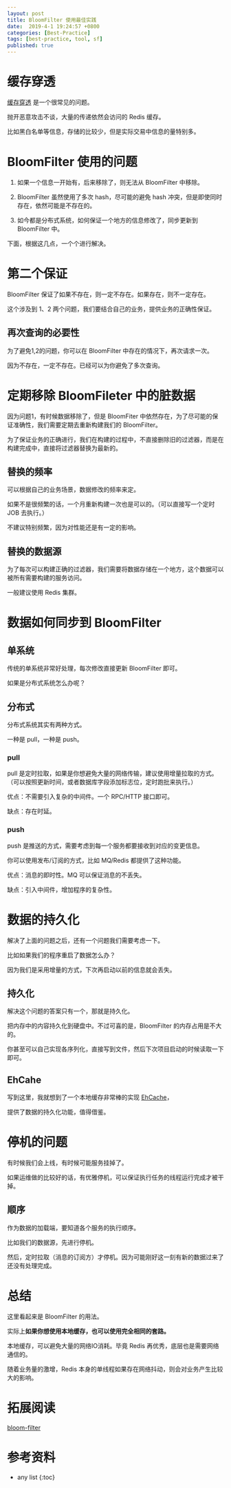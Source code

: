 ```yaml
---
layout: post
title: BloomFilter 使用最佳实践
date:  2019-4-1 19:24:57 +0800
categories: [Best-Practice]
tags: [best-practice, tool, sf]
published: true
---
```


# 缓存穿透

[缓存穿透](https://houbb.github.io/2018/08/31/cache-01-talk#%E7%BC%93%E5%AD%98%E7%A9%BF%E9%80%8F) 是一个很常见的问题。

抛开恶意攻击不谈，大量的传递依然会访问的 Redis 缓存。

比如黑白名单等信息，存储的比较少，但是实际交易中信息的量特别多。

# BloomFilter 使用的问题

1. 如果一个信息一开始有，后来移除了，则无法从 BloomFilter 中移除。

2. BloomFilter 虽然使用了多次 hash，尽可能的避免 hash 冲突，但是即使同时存在，依然可能是不存在的。

3. 如今都是分布式系统，如何保证一个地方的信息修改了，同步更新到 BloomFilter 中。

下面，根据这几点，一个个进行解决。

# 第二个保证

BloomFilter 保证了如果不存在，则一定不存在。如果存在，则不一定存在。

这个涉及到 1、2 两个问题，我们要结合自己的业务，提供业务的正确性保证。

## 再次查询的必要性

为了避免1,2的问题，你可以在 BloomFilter 中存在的情况下，再次请求一次。

因为不存在，一定不存在。已经可以为你避免了多次查询。

# 定期移除 BloomFileter 中的脏数据

因为问题1，有时候数据移除了，但是 BloomFiter 中依然存在，为了尽可能的保证准确性，我们需要定期去重新构建我们的 BloomFilter。

为了保证业务的正确进行，我们在构建的过程中，不直接删除旧的过滤器，而是在构建完成中，直接将过滤器替换为最新的。

## 替换的频率

可以根据自己的业务场景，数据修改的频率来定。

如果不是很频繁的话，一个月重新构建一次也是可以的。（可以直接写一个定时 JOB 去执行。）

不建议特别频繁，因为对性能还是有一定的影响。

## 替换的数据源

为了每次可以构建正确的过滤器，我们需要将数据存储在一个地方，这个数据可以被所有需要构建的服务访问。

一般建议使用 Redis 集群。

# 数据如何同步到 BloomFilter

## 单系统

传统的单系统非常好处理，每次修改直接更新 BloomFilter 即可。

如果是分布式系统怎么办呢？

## 分布式

分布式系统其实有两种方式。

一种是 pull，一种是 push。

### pull

pull 是定时拉取，如果是你想避免大量的网络传输，建议使用增量拉取的方式。（可以按照更新时间，或者数据库字段添加标志位，定时跑批来执行。）

优点：不需要引入复杂的中间件。一个 RPC/HTTP 接口即可。

缺点：存在时延。

### push

push 是推送的方式，需要考虑到每一个服务都要接收到对应的变更信息。

你可以使用发布/订阅的方式，比如 MQ/Redis 都提供了这种功能。

优点：消息的即时性。MQ 可以保证消息的不丢失。

缺点：引入中间件，增加程序的复杂性。

# 数据的持久化

解决了上面的问题之后，还有一个问题我们需要考虑一下。

比如如果我们的程序重启了数据怎么办？

因为我们是采用增量的方式，下次再启动以前的信息就会丢失。

## 持久化

解决这个问题的答案只有一个，那就是持久化。

把内存中的内容持久化到硬盘中。不过可喜的是，BloomFilter 的内存占用是不大的。

你甚至可以自己实现各序列化，直接写到文件，然后下次项目启动的时候读取一下即可。

## EhCahe

写到这里，我就想到了一个本地缓存非常棒的实现 [EhCache](https://houbb.github.io/2018/01/05/ehcache)，

提供了数据的持久化功能，值得借鉴。

# 停机的问题

有时候我们会上线，有时候可能服务挂掉了。

如果运维做的比较好的话，有优雅停机，可以保证执行任务的线程运行完成才被干掉。

## 顺序

作为数据的加载端，要知道各个服务的执行顺序。

比如我们的数据源，先进行停机。

然后，定时拉取（消息的订阅方）才停机。因为可能刚好这一刻有新的数据过来了还没有处理完成。

# 总结

这里看起来是 BloomFilter 的用法。

实际上**如果你想使用本地缓存，也可以使用完全相同的套路。**

本地缓存，可以避免大量的网络IO消耗。毕竟 Redis 再优秀，底层也是需要网络通信的。

随着业务量的激增，Redis 本身的单线程如果存在网络抖动，则会对业务产生比较大的影响。

# 拓展阅读

[bloom-filter](https://houbb.github.io/2018/12/05/bloom-filter)

# 参考资料

* any list
{:toc}